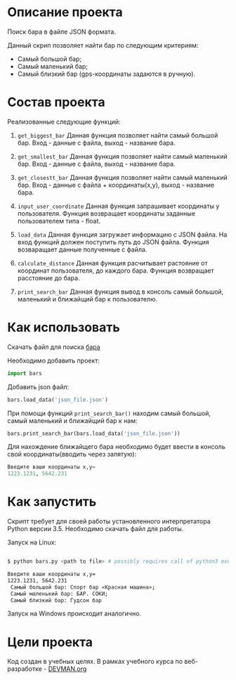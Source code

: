 # Описание проекта

Поиск бара в файле JSON формата.

Данный скрип позволяет найти бар по следующим критериям: 
* Cамый большой бар;
* Cамый маленький бар;
* Cамый близкий бар (gps-координаты задаются в ручную).

# Состав проекта

Реализованные следующие функций:

1) `get_biggest_bar`
Данная функция позволяет найти самый большой бар. Вход - данные с файла, выход - название бара.

2) `get_smallest_bar` 
Данная функция позволяет найти самый маленький бар. Вход - данные с файла, выход - название бара.

3) `get_closestt_bar` 
Данная функция позволяет найти самый маленький бар. Вход - данные с файла + координаты(x,y), выход - название бара.

4) `input_user_coordinate` 
Данная функция запрашивает координаты у пользователя. Функция возвращает координаты заданные пользователем типа - float.

5) `load_data`
Данная функция загружает информацию с JSON файла. На вход функций должен поступить путь до JSON файла. Функция возваращает данные полученные с файла.

6) `calculate_distance`
Данная функция расчитывает растояние от координат пользователя, до каждого бара. Функция возвращает расстояние до бара.

7) `print_search_bar`
Данная функция вывод в консоль самый большой, маленький и ближайщий бар к пользователю.

# Как использовать

Скачать файл для поиска [бара](https://data.mos.ru/opendata/7710881420-bary)

Необходимо добавить проект:

```python
import bars
```
 
Добавить json файл:

```python
bars.load_data('json_file.json')
```

При помощи функций `print_search_bar()` находим самый большой, самый маленький и ближайщий бар к нам:

```python
bars.print_search_bar(bars.load_data('json_file.json'))
```

Для нахождение ближайщего бара необходимо будет ввести в консоль свой координаты(вводить через запятую):

```python
Введите ваши координаты x,y= 
1223.1231, 5642.231
```

# Как запустить

Скрипт требует для своей работы установленного интерпретатора Python версии 3.5. Необходимо скачать файл для работы.

Запуск на Linux:

```bash

$ python bars.py <path to file> # possibly requires call of python3 executive instead of just python

Введите ваши координаты x,y= 
1223.1231, 5642.231
 Самый большой бар: Спорт бар «Красная машина»;
 Самый маленький бар: БАР. СОКИ;
 Самый близкий бар: Гудсон бар
```

Запуск на Windows происходит аналогично.

# Цели проекта

Код создан в учебных целях. В рамках учебного курса по веб-разработке - [DEVMAN.org](https://devman.org)
